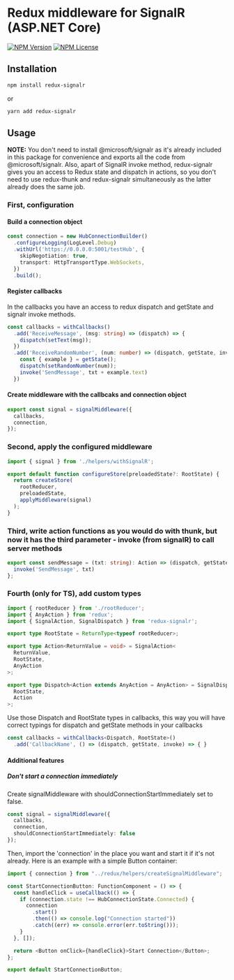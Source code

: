 # Redux middleware for SignalR (ASP.NET Core)
[![NPM Version](https://img.shields.io/npm/v/npm.svg?style=flat)]()
[![NPM License](https://img.shields.io/npm/l/all-contributors.svg?style=flat)](https://github.com/Omhet/redux-signalr/blob/master/LICENSE)

## Installation

```bash
npm install redux-signalr
```

or

```bash
yarn add redux-signalr
```

## Usage

**NOTE:** You don't need to install @microsoft/signalr as  it's already included in this package for convenience and exports all the code from @microsoft/signalr.
Also, apart of SignalR invoke method, redux-signalr gives you an access to Redux state and dispatch in actions, so you don't need to use redux-thunk and redux-signalr simultaneously as the latter already does the same job.

### First, configuration

#### Build a connection object

```ts
const connection = new HubConnectionBuilder()
  .configureLogging(LogLevel.Debug)
  .withUrl('https://0.0.0.0:5001/testHub', {
    skipNegotiation: true,
    transport: HttpTransportType.WebSockets,
  })
  .build();
```

#### Register callbacks

In the callbacks you have an access to redux dispatch and getState and signalr invoke methods.

```ts
const callbacks = withCallbacks()
  .add('ReceiveMessage', (msg: string) => (dispatch) => {
    dispatch(setText(msg));
  })
  .add('ReceiveRandomNumber', (num: number) => (dispatch, getState, invoke) => {
    const { example } = getState();
    dispatch(setRandomNumber(num));
    invoke('SendMessage', txt + example.text)
  })
```

#### Create middleware with the callbcaks and connection object

```ts
export const signal = signalMiddleware({
  callbacks,
  connection,
});
```

### Second, apply the configured middleware

```ts
import { signal } from './helpers/withSignalR';

export default function configureStore(preloadedState?: RootState) {
  return createStore(
    rootReducer,
    preloadedState,
    applyMiddleware(signal)
  );
}
```

### Third, write action functions as you would do with thunk, but now it has the third parameter - invoke (from signalR) to call server methods

```ts
export const sendMessage = (txt: string): Action => (dispatch, getState, invoke) => {
  invoke('SendMessage', txt)
};
```

### Fourth (only for TS), add custom types

```ts
import { rootReducer } from './rootReducer';
import { AnyAction } from 'redux';
import { SignalAction, SignalDispatch } from 'redux-signalr';

export type RootState = ReturnType<typeof rootReducer>;

export type Action<ReturnValue = void> = SignalAction<
  ReturnValue,
  RootState,
  AnyAction
>;

export type Dispatch<Action extends AnyAction = AnyAction> = SignalDispatch<
  RootState,
  Action
>;
```

Use those Dispatch and RootState types in callbacks, this way you will have correct typings for dispatch and getState methods in your callbacks

```ts
const callbacks = withCallbacks<Dispatch, RootState>()
  .add('CallbackName', () => (dispatch, getState, invoke) => { }
```

#### Additional features

##### Don't start a connection immediately

Create signalMiddleware with shouldConnectionStartImmediately set to false.

```ts  
const signal = signalMiddleware({
  callbacks,
  connection,
  shouldConnectionStartImmediately: false
});
```

Then, import the 'connection' in the place you want and start it if it's not already.
Here is an example with a simple Button container:

```ts
import { connection } from "../redux/helpers/createSignalMiddleware";

const StartConnectionButton: FunctionComponent = () => {
  const handleClick = useCallback(() => {
    if (connection.state !== HubConnectionState.Connected) {
      connection
        .start()
        .then(() => console.log("Connection started"))
        .catch((err) => console.error(err.toString()));
    }
  }, []);

  return <Button onClick={handleClick}>Start Connection</Button>;
};

export default StartConnectionButton;
```
